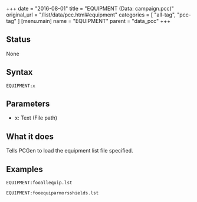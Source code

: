 +++
date = "2016-08-01"
title = "EQUIPMENT (Data: campaign.pcc)"
original_url = "/list/data/pcc.html#equipment"
categories = [ "all-tag", "pcc-tag" ]
[menu.main]
    name = "EQUIPMENT"
    parent = "data_pcc"
+++

## Status

None

## Syntax

`EQUIPMENT:x`

## Parameters

-   x: Text (File path)



What it does
------------

Tells PCGen to load the equipment list file specified.

Examples
--------

`EQUIPMENT:fooallequip.lst`

`EQUIPMENT:fooequiparmorsshields.lst`

